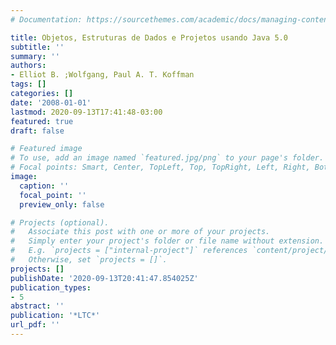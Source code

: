 ```yaml
---
# Documentation: https://sourcethemes.com/academic/docs/managing-content/

title: Objetos, Estruturas de Dados e Projetos usando Java 5.0
subtitle: ''
summary: ''
authors:
- Elliot B. ;Wolfgang, Paul A. T. Koffman
tags: []
categories: []
date: '2008-01-01'
lastmod: 2020-09-13T17:41:48-03:00
featured: true
draft: false

# Featured image
# To use, add an image named `featured.jpg/png` to your page's folder.
# Focal points: Smart, Center, TopLeft, Top, TopRight, Left, Right, BottomLeft, Bottom, BottomRight.
image:
  caption: ''
  focal_point: ''
  preview_only: false

# Projects (optional).
#   Associate this post with one or more of your projects.
#   Simply enter your project's folder or file name without extension.
#   E.g. `projects = ["internal-project"]` references `content/project/deep-learning/index.md`.
#   Otherwise, set `projects = []`.
projects: []
publishDate: '2020-09-13T20:41:47.854025Z'
publication_types:
- 5
abstract: ''
publication: '*LTC*'
url_pdf: ''
---
```

